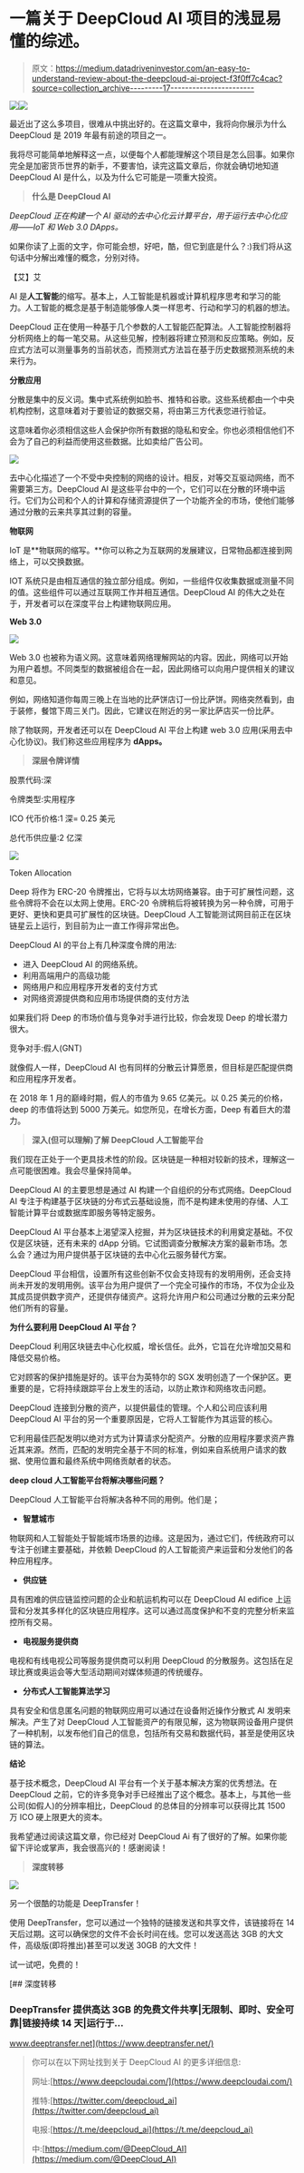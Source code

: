 # 一篇关于 DeepCloud AI 项目的浅显易懂的综述。

> 原文：<https://medium.datadriveninvestor.com/an-easy-to-understand-review-about-the-deepcloud-ai-project-f3f0ff7c4cac?source=collection_archive---------17----------------------->

[![](img/ea882d06bfa68142d7440974aad9a391.png)](http://www.track.datadriveninvestor.com/1B9E)![](img/02f09bc3aad6deda742f76dc89d9dae1.png)

最近出了这么多项目，很难从中挑出好的。在这篇文章中，我将向你展示为什么 DeepCloud 是 2019 年最有前途的项目之一。

我将尽可能简单地解释这一点，以便每个人都能理解这个项目是怎么回事。如果你完全是加密货币世界的新手，不要害怕，读完这篇文章后，你就会确切地知道 DeepCloud AI 是什么，以及为什么它可能是一项重大投资。

> **什么是 DeepCloud AI**

*DeepCloud 正在构建一个 AI 驱动的去中心化云计算平台，用于运行去中心化应用——IoT 和 Web 3.0 DApps。*

如果你读了上面的文字，你可能会想，好吧，酷，但它到底是什么？:)我们将从这句话中分解出难懂的概念，分别对待。

【艾】艾

AI 是**人工智能**的缩写。基本上，人工智能是机器或计算机程序思考和学习的能力。人工智能的概念是基于制造能够像人类一样思考、行动和学习的机器的想法。

DeepCloud 正在使用一种基于几个参数的人工智能匹配算法。人工智能控制器将分析网络上的每一笔交易。从这些见解，控制器将建立预测和反应策略。例如，反应式方法可以测量事务的当前状态，而预测式方法旨在基于历史数据预测系统的未来行为。

**分散应用**

分散是集中的反义词。集中式系统例如脸书、推特和谷歌。这些系统都由一个中央机构控制，这意味着对于要验证的数据交易，将由第三方代表您进行验证。

这意味着你必须相信这些人会保护你所有数据的隐私和安全。你也必须相信他们不会为了自己的利益而使用这些数据。比如卖给广告公司。

![](img/f2f1fdadca9b9a161f8ffedde0ea3a76.png)

去中心化描述了一个不受中央控制的网络的设计。相反，对等交互驱动网络，而不需要第三方。DeepCloud AI 是这些平台中的一个，它们可以在分散的环境中运行。它们为公司和个人的计算和存储资源提供了一个功能齐全的市场，使他们能够通过分散的云来共享其过剩的容量。

**物联网**

IoT 是**物联网的缩写。**你可以称之为互联网的发展建议，日常物品都连接到网络上，可以交换数据。

IOT 系统只是由相互通信的独立部分组成。例如，一些组件仅收集数据或测量不同的值。这些组件可以通过互联网工作并相互通信。DeepCloud AI 的伟大之处在于，开发者可以在深度平台上构建物联网应用。

**Web 3.0**

![](img/a906741f3806fb3eed00e3d5d40988c2.png)

Web 3.0 也被称为语义网。这意味着网络理解网站的内容。因此，网络可以开始为用户着想。不同类型的数据被组合在一起，因此网络可以向用户提供相关的建议和意见。

例如，网络知道你每周三晚上在当地的比萨饼店订一份比萨饼。网络突然看到，由于装修，餐馆下周三关门。因此，它建议在附近的另一家比萨店买一份比萨。

除了物联网，开发者还可以在 DeepCloud AI 平台上构建 web 3.0 应用(采用去中心化协议)。我们称这些应用程序为 **dApps。**

> **深层令牌详情**

股票代码:深

令牌类型:实用程序

ICO 代币价格:1 深= 0.25 美元

总代币供应量:2 亿深

![](img/b41c07ebd48da8dcecbf9d85bd5ee21a.png)

Token Allocation

Deep 将作为 ERC-20 令牌推出，它将与以太坊网络兼容。由于可扩展性问题，这些令牌将不会在以太网上使用。ERC-20 令牌稍后将被转换为另一种令牌，可用于更好、更快和更具可扩展性的区块链。DeepCloud 人工智能测试网目前正在区块链星云上运行，到目前为止一直工作得非常出色。

DeepCloud AI 的平台上有几种深度令牌的用法:

*   进入 DeepCloud AI 的网络系统。
*   利用高端用户的高级功能
*   网络用户和应用程序开发者的支付方式
*   对网络资源提供商和应用市场提供商的支付方法

如果我们将 Deep 的市场价值与竞争对手进行比较，你会发现 Deep 的增长潜力很大。

竞争对手:假人(GNT)

就像假人一样，DeepCloud AI 也有同样的分散云计算愿景，但目标是匹配提供商和应用程序开发者。

在 2018 年 1 月的巅峰时期，假人的市值为 9.65 亿美元。以 0.25 美元的价格，deep 的市值将达到 5000 万美元。如您所见，在增长方面，Deep 有着巨大的潜力。

> **深入(但可以理解)了解 DeepCloud 人工智能平台**

我们现在正处于一个更具技术性的阶段。区块链是一种相对较新的技术，理解这一点可能很困难。我会尽量保持简单。

DeepCloud AI 的主要思想是通过 AI 构建一个自组织的分布式网络。DeepCloud AI 专注于构建基于区块链的分布式云基础设施，而不是构建未使用的存储、人工智能计算平台或数据库即服务等特定服务。

DeepCloud AI 平台基本上渴望深入挖掘，并为区块链技术的利用奠定基础。不仅仅是区块链，还有未来的 dApp 分销。它试图调查分散解决方案的最新市场。怎么会？通过为用户提供基于区块链的去中心化云服务替代方案。

DeepCloud 平台相信，设置所有这些创新不仅会支持现有的发明用例，还会支持尚未开发的发明用例。该平台为用户提供了一个完全可操作的市场，不仅为企业及其成员提供数字资产，还提供存储资产。这将允许用户和公司通过分散的云来分配他们所有的容量。

**为什么要利用 DeepCloud AI 平台？**

DeepCloud 利用区块链去中心化权威，增长信任。此外，它旨在允许增加交易和降低交易价格。

它对顾客的保护措施是好的。该平台为英特尔的 SGX 发明创造了一个保护区。更重要的是，它将持续跟踪平台上发生的活动，以防止欺诈和网络攻击问题。

DeepCloud 连接到分散的资产，以提供最佳的管理。个人和公司应该利用 DeepCloud AI 平台的另一个重要原因是，它将人工智能作为其运营的核心。

它利用最佳匹配发明以绝对方式为计算请求分配资产。分散的应用程序要求资产靠近其来源。然而，匹配的发明完全基于不同的标准，例如来自系统用户请求的数据、使用位置和最终系统中网络贡献者的状态。

**deep cloud 人工智能平台将解决哪些问题？**

DeepCloud 人工智能平台将解决各种不同的用例。他们是；

*   **智慧城市**

物联网和人工智能处于智能城市场景的边缘。这是因为，通过它们，传统政府可以专注于创建主要基础，并依赖 DeepCloud 的人工智能资产来运营和分发他们的各种应用程序。

*   **供应链**

具有困难的供应链监控问题的企业和航运机构可以在 DeepCloud AI edifice 上运营和分发其多样化的区块链应用程序。这可以通过高度保护和不变的完整分析来监控所有交易。

*   **电视服务提供商**

电视和有线电视公司等服务提供商可以利用 DeepCloud 的分散服务。这包括在足球比赛或奥运会等大型活动期间对媒体频道的传统缓存。

*   **分布式人工智能算法学习**

具有安全和信息匿名问题的物联网应用可以通过在设备附近操作分散式 AI 发明来解决。产生了对 DeepCloud 人工智能资产的有限见解，这为物联网设备用户提供了一种机制，以发布他们自己的信息，包括所有交易和数据代码，甚至是使用区块链的算法。

**结论**

基于技术概念，DeepCloud AI 平台有一个关于基本解决方案的优秀想法。在 DeepCloud 之前，它的许多竞争对手已经推出了这个概念。基本上，与其他一些公司(如假人)的分辨率相比，DeepCloud 的总体目的分辨率可以获得比其 1500 万 ICO 硬上限更大的资本。

我希望通过阅读这篇文章，你已经对 DeepCloud Ai 有了很好的了解。如果你能留下评论或掌声，我会很高兴的！感谢阅读！

> **深度转移**

![](img/ad5cf61795b683c5193cf77d120f8659.png)

另一个很酷的功能是 DeepTransfer！

使用 DeepTransfer，您可以通过一个独特的链接发送和共享文件，该链接将在 14 天后过期。这可以确保您的文件不会长时间在线。您可以发送高达 3GB 的大文件，高级版(即将推出)甚至可以发送 30GB 的大文件！

试一试吧，免费的！

[](https://www.deeptransfer.net/) [## 深度转移

### DeepTransfer 提供高达 3GB 的免费文件共享|无限制、即时、安全可靠|链接持续 14 天|运行于…

www.deeptransfer.net](https://www.deeptransfer.net/) 

> 你可以在以下网址找到关于 DeepCloud AI 的更多详细信息:
> 
> 网址:[https://www.deepcloudai.com/](https://www.deepcloudai.com/)
> 
> 推特:[https://twitter.com/deepcloud_ai](https://twitter.com/deepcloud_ai)
> 
> 电报:[https://t.me/deepcloud_ai](https://t.me/deepcloud_ai)
> 
> 中:[https://medium.com/@DeepCloud_AI](https://medium.com/@DeepCloud_AI)